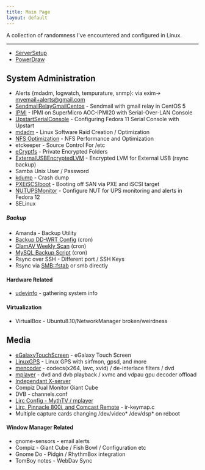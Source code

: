 ```yaml
---
title: Main Page
layout: default
---
```


A collection of randomness I've encountered and configured in Linux.

------------------------------------------------------------------------

-   [ServerSetup](ServerSetup "wikilink")
-   [PowerDraw](PowerDraw "wikilink")

System Administration
---------------------

-   Alerts {mdadm, logwatch, tempurature, snmp}: via exim-&gt;
    myemail+alerts@gmail.com
-   [SendmailRelayGmailCentos](SendmailRelayGmailCentos "wikilink") -
    Sendmail with gmail relay in CentOS 5
-   [IPMI](IPMI "wikilink") - IPMI on SuperMicro AOC-IPMI20 with
    Serial-Over-LAN Console
-   [UpstartSerialConsole](UpstartSerialConsole "wikilink") -
    Configuring Fedora 11 Serial Console with Upstart
-   [mdadm](mdadm "wikilink") - Linux Software Raid Creation /
    Optimization
-   [NFS Optimization](NFS_Optimization "wikilink") - NFS Performance
    and Optimization
-   etckeeper - Source Control For /etc
-   [eCryptfs](eCryptfs "wikilink") - Private Encrypted Folders
-   [ExternalUSBEncryptedLVM](ExternalUSBEncryptedLVM "wikilink") -
    Encrypted LVM for External USB (rsync backup)
-   Samba Unix User / Password
-   [kdump](kdump "wikilink") - Crash dump
-   [PXEiSCSIboot](PXEiSCSIboot "wikilink") - Booting off SAN via PXE
    and iSCSI target
-   [NUTUPSMonitor](NUTUPSMonitor "wikilink") - Configure NUT for UPS
    monitoring and alerts in Fedora 12
-   SELinux

##### Backup

-   Amanda - Backup Utility
-   [Backup DD-WRT Config](Backup_DD-WRT_Config "wikilink") (cron)
-   [ClamAV Weekly Scan](ClamAV_Weekly_Scan "wikilink") (cron)
-   [MySQL Backup Script](MySQL_Backup_Script "wikilink") (cron)
-   Rsync over SSH - Different port / SSH Keys
-   Rsync via <SMB::fstab> or smb directly

#### Hardware Related

-   [udevinfo](udevinfo "wikilink") - gathering system info

#### Virtualization

-   VirtualBox - Ubuntu8.10/NetworkManager broken/weirdness

Media
-----

-   [eGalaxyTouchScreen](eGalaxyTouchScreen "wikilink") - eGalaxy Touch
    Screen
-   [LinuxGPS](LinuxGPS "wikilink") - Linux GPS with sirfmon, gpsd, and
    more
-   [mencoder](mencoder "wikilink") - codecs(x264, lavc, xvid) /
    de-interlace filters / dvd
-   [mplayer](mplayer "wikilink") - dvd and dvb playback / xvmc and
    vdpau gpu decoder offload
-   [Independant X-server](Independant_X-server "wikilink")
-   Compiz Dual Monitor Giant Cube
-   DVB - channels.conf
-   [Lirc Config - MythTV /
    mplayer](Lirc_Config_-_MythTV_/_mplayer "wikilink")
-   [Lirc, Pinnacle 800i, and Comcast
    Remote](Lirc,_Pinnacle_800i,_and_Comcast_Remote "wikilink") -
    ir-keymap.c
-   Multiple capture cards changing /dev/video\* /dev/dsp\* on reboot

#### Window Manager Related

-   gnome-sensors - email alerts
-   Compiz - Giant Cube / Fish Bowl / Configuration etc
-   Gnome Do - Pidgin / RhythmBox integration
-   TomBoy notes - WebDav Sync

